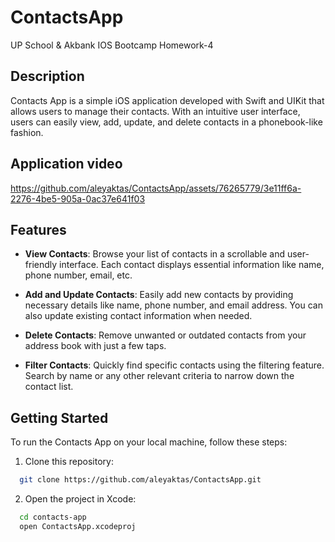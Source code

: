 # ContactsApp

UP School & Akbank IOS Bootcamp Homework-4

## Description

Contacts App is a simple iOS application developed with Swift and UIKit that allows users to manage their contacts. With an intuitive user interface, users can easily view, add, update, and delete contacts in a phonebook-like fashion.

## Application video

https://github.com/aleyaktas/ContactsApp/assets/76265779/3e11ff6a-2276-4be5-905a-0ac37e641f03

## Features

- **View Contacts**: Browse your list of contacts in a scrollable and user-friendly interface. Each contact displays essential information like name, phone number, email, etc.

- **Add and Update Contacts**: Easily add new contacts by providing necessary details like name, phone number, and email address. You can also update existing contact information when needed.

- **Delete Contacts**: Remove unwanted or outdated contacts from your address book with just a few taps.

- **Filter Contacts**: Quickly find specific contacts using the filtering feature. Search by name or any other relevant criteria to narrow down the contact list.

## Getting Started

To run the Contacts App on your local machine, follow these steps:

1. Clone this repository:

```bash
  git clone https://github.com/aleyaktas/ContactsApp.git
```

2. Open the project in Xcode:

```bash
  cd contacts-app
  open ContactsApp.xcodeproj
```






